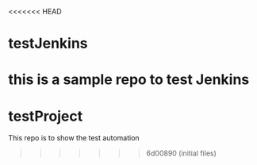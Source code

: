 <<<<<<< HEAD
# testJenkins
this is a sample repo to test Jenkins
=======
# testProject
This repo is to show the test automation
>>>>>>> 6d00890 (initial files)
